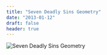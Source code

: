 ```yaml
---
title: "Seven Deadly Sins Geometry"
date: "2013-01-12"
draft: false
header: true
---
```


![Seven Deadly Sins Geometry](https://1.bp.blogspot.com/_9W3fkyH4VJk/RvBtohakgqI/AAAAAAAAAFA/Z3CAmzf8vwg/s1600/seven-deadly-sins.gif "Seven Deadly Sins Geometry")